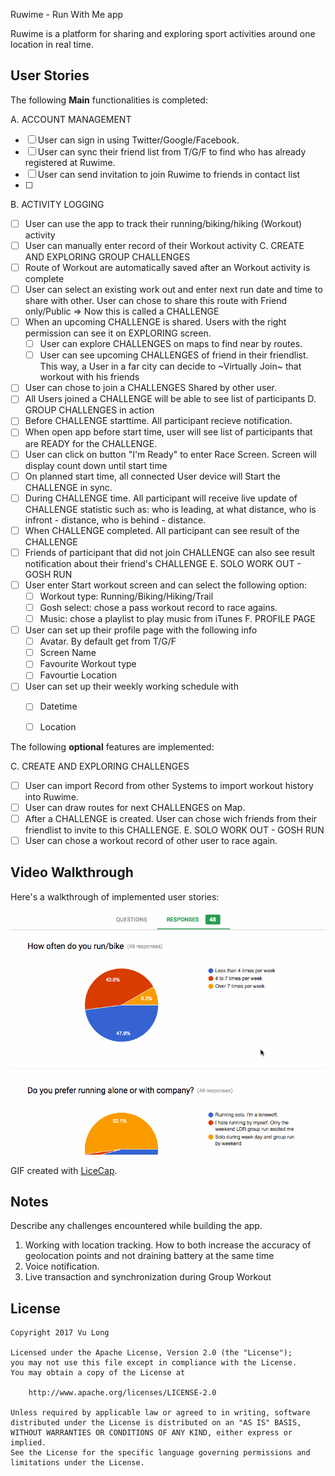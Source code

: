 Ruwime - Run With Me app

Ruwime is a platform for sharing and exploring sport activities around one location in real time.


## User Stories

The following **Main** functionalities is completed:

A. ACCOUNT MANAGEMENT
- [ ] User can sign in using Twitter/Google/Facebook.
- [ ] User can sync their friend list from T/G/F to find who has already registered at Ruwime.
- [ ] User can send invitation to join Ruwime to friends in contact list
- [ ] 
B. ACTIVITY LOGGING
- [ ] User can use the app to track their running/biking/hiking (Workout) activity
- [ ] User can manually enter record of their Workout activity
C. CREATE AND EXPLORING GROUP CHALLENGES
- [ ] Route of Workout are automatically saved after an Workout activity is complete
- [ ] User can select an existing work out and enter next run date and time to share with other. User can chose to share this route with Friend only/Public => Now this is called a CHALLENGE
- [ ] When an upcoming CHALLENGE is shared. Users with the right permission can see it on EXPLORING screen.
    - [ ] User can explore CHALLENGES on maps to find near by routes.
    - [ ] User can see upcoming CHALLENGES of friend in their friendlist. This way, a User in a far city can decide to ~Virtually Join~ that workout with his friends 
- [ ] User can chose to join a CHALLENGES Shared by other user.
- [ ] All Users joined a CHALLENGE will be able to see list of participants
D. GROUP CHALLENGES in action
- [ ] Before CHALLENGE starttime. All participant recieve notification.
- [ ] When open app before start time, user will see list of participants that are READY for the CHALLENGE.
- [ ] User can click on button "I'm Ready" to enter Race Screen. Screen will display count down until start time
- [ ] On planned start time, all connected User device will Start the CHALLENGE in sync.
- [ ] During CHALLENGE time. All participant will receive live update of CHALLENGE statistic such as: who is leading, at what distance, who is infront - distance, who is behind - distance.
- [ ] When CHALLENGE completed. All participant can see result of the CHALLENGE
- [ ] Friends of participant that did not join CHALLENGE can also see result notification about their friend's CHALLENGE
E. SOLO WORK OUT - GOSH RUN
- [ ] User enter Start workout screen and can select the following option:
    - [ ] Workout type: Running/Biking/Hiking/Trail
    - [ ] Gosh select: chose a pass workout record to race agains.
    - [ ] Music: chose a playlist to play music from iTunes
F. PROFILE PAGE
- [ ] User can set up their profile page with the following info
    - [ ] Avatar. By default get from T/G/F
    - [ ] Screen Name
    - [ ] Favourite Workout type
    - [ ] Favourtie Location
- [ ] User can set up their weekly working schedule with
    - [ ] Datetime
    - [ ] Location


The following **optional** features are implemented:

C. CREATE AND EXPLORING CHALLENGES
- [ ] User can import Record from other Systems to import workout history into Ruwime.
- [ ] User can draw routes for next CHALLENGES on Map.
- [ ] After a CHALLENGE is created. User can chose wich friends from their friendlist to invite to this CHALLENGE.
E. SOLO WORK OUT - GOSH RUN
- [ ] User can chose a workout record of other user to race again.

## Video Walkthrough

Here's a walkthrough of implemented user stories:

<img src='survey.gif' title='Video Walkthrough' width='' alt='Video Walkthrough' />

GIF created with [LiceCap](http://www.cockos.com/licecap/).

## Notes

Describe any challenges encountered while building the app.

1. Working with location tracking. How to both increase the accuracy of geolocation points and not draining battery at the same time
2. Voice notification.
3. Live transaction and synchronization during Group Workout

## License

    Copyright 2017 Vu Long

    Licensed under the Apache License, Version 2.0 (the "License");
    you may not use this file except in compliance with the License.
    You may obtain a copy of the License at

        http://www.apache.org/licenses/LICENSE-2.0

    Unless required by applicable law or agreed to in writing, software
    distributed under the License is distributed on an "AS IS" BASIS,
    WITHOUT WARRANTIES OR CONDITIONS OF ANY KIND, either express or implied.
    See the License for the specific language governing permissions and
    limitations under the License.

